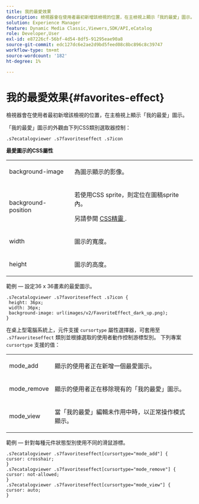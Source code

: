 ```yaml
---
title: 我的最愛效果
description: 檢視器會在使用者最初新增該檢視的位置，在主檢視上顯示「我的最愛」圖示。
solution: Experience Manager
feature: Dynamic Media Classic,Viewers,SDK/API,eCatalog
role: Developer,User
exl-id: e87226cf-56bf-4d54-8df5-91295eae90a8
source-git-commit: edc127dc6e2ae2d9bd5feed08c8bc896c8c39747
workflow-type: tm+mt
source-wordcount: '182'
ht-degree: 1%

---
```


# 我的最愛效果{#favorites-effect}

檢視器會在使用者最初新增該檢視的位置，在主檢視上顯示「我的最愛」圖示。

<!--<a id="section_061E550C1C1D4DB2BD663A898895B38C"></a>-->

「我的最愛」圖示的外觀由下列CSS類別選取器控制：

```
.s7ecatalogviewer .s7favoriteseffect .s7icon
```

**最愛圖示的CSS屬性**

<table id="table_C48C56E696304C9BAFEE71BA9EA9A174"> 
 <tbody> 
  <tr> 
   <td colname="col1"> <p> <span class="codeph"> background-image </span> </p> </td> 
   <td colname="col2"> <p> 為圖示顯示的影像。 </p> </td> 
  </tr> 
  <tr> 
   <td colname="col1"> <p> <span class="codeph"> background-position </span> </p> </td> 
   <td colname="col2"> <p> 若使用CSS sprite，則定位在圖稿sprite內。 </p> <p>另請參閱 <a href="../../../c-html5-s7-aem-asset-viewers/c-html5-20-ecatalog-viewer-about/c-html5-20-ecatalog-viewer-customizingviewer/c-html5-20-ecatalog-viewer-customizingviewer.md#section-9d570f95eb2443aca74c1b02f6e89aff" format="dita" scope="local"> CSS精靈 </a>. </p> </td> 
  </tr> 
  <tr> 
   <td colname="col1"> <p> <span class="codeph"> width </span> </p> </td> 
   <td colname="col2"> <p>圖示的寬度。 </p> </td> 
  </tr> 
  <tr> 
   <td colname="col1"> <p> <span class="codeph"> height </span> </p> </td> 
   <td colname="col2"> <p>圖示的高度。 </p> </td> 
  </tr> 
 </tbody> 
</table>

範例 — 設定36 x 36畫素的最愛圖示。

```
.s7ecatalogviewer .s7favoriteseffect .s7icon { 
 height: 36px; 
 width: 36px;  
 background-image: url(images/v2/FavoriteEffect_dark_up.png); 
}
```

在桌上型電腦系統上，元件支援 `cursortype` 屬性選擇器，可套用至 `.s7favoriteseffect` 類別並根據選取的使用者動作控制游標型別。 下列專案 `cursortype` 支援的值：

<table id="table_71F8F333909247E4ACFEBDE3A1370EAB"> 
 <tbody> 
  <tr> 
   <td colname="col1"> <p> <span class="codeph"> mode_add </span> </p> </td> 
   <td colname="col2"> <p>顯示的使用者正在新增一個最愛圖示。 </p> </td> 
  </tr> 
  <tr> 
   <td colname="col1"> <p> <span class="codeph"> mode_remove </span> </p> </td> 
   <td colname="col2"> <p>顯示的使用者正在移除現有的「我的最愛」圖示。 </p> </td> 
  </tr> 
  <tr> 
   <td colname="col1"> <p> <span class="codeph"> mode_view </span> </p> </td> 
   <td colname="col2"> <p>當「我的最愛」編輯未作用中時，以正常操作模式顯示。 </p> </td> 
  </tr> 
 </tbody> 
</table>

範例 — 針對每種元件狀態型別使用不同的滑鼠游標。

```
.s7ecatalogviewer .s7favoriteseffect[cursortype="mode_add"] { 
cursor: crosshair; 
} 
.s7ecatalogviewer .s7favoriteseffect[cursortype="mode_remove"] { 
cursor: not-allowed; 
} 
.s7ecatalogviewer .s7favoriteseffect[cursortype="mode_view"] { 
cursor: auto; 
}
```
